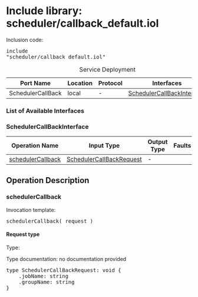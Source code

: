 # Include library: scheduler/callback_default.iol

Inclusion code: <pre>include "scheduler/callback_default.iol"</pre>

<table>
  <caption>Service Deployment</caption>
  <thead>
    <tr>
      <th>Port Name</th>
      <th>Location</th>
      <th>Protocol</th>
      <th>Interfaces</th>
    </tr>
  </thead>
  <tbody>
    <tr>
      <td>SchedulerCallBack</td>
      <td>local</td>
      <td>-</td>
      <td><a href="#SchedulerCallBackInterface">SchedulerCallBackInterface</a></td>
    </tr>
  </tbody>
</table>

<h3>List of Available Interfaces</h3>

<h3 id="SchedulerCallBackInterface">SchedulerCallBackInterface</h3>

<table>
  <thead>
    <tr>
      <th>Operation Name</th>
      <th>Input Type</th>
      <th>Output Type</th>
      <th>Faults</th>
    </tr>
  </thead>
  <tbody>
    <tr>
      <td><a href="#schedulerCallback">schedulerCallback</a></td>
      <td><a href="#SchedulerCallBackRequest">SchedulerCallBackRequest</a></td>
      <td> - </td>
      <td>
      </td>
    </tr>
  </tbody>
</table>

<h2>Operation Description</h2>



<h3 id="schedulerCallback">schedulerCallback</h3>


Invocation template: 
<pre>schedulerCallback( request )</pre>

<h4 id="SchedulerCallBackRequest">Request type</h4>

Type: 

Type documentation: no documentation provided 
<pre>type SchedulerCallBackRequest: void {
	.jobName: string
	.groupName: string
}</pre>









